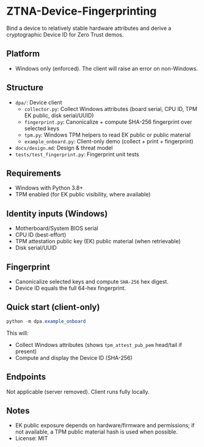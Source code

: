 # ZTNA-Device-Fingerprinting

Bind a device to relatively stable hardware attributes and derive a cryptographic Device ID for Zero Trust demos.

## Platform
- Windows only (enforced). The client will raise an error on non-Windows.

## Structure
- `dpa/`: Device client
  - `collector.py`: Collect Windows attributes (board serial, CPU ID, TPM EK public, disk serial/UUID)
  - `fingerprint.py`: Canonicalize + compute SHA-256 fingerprint over selected keys
  - `tpm.py`: Windows TPM helpers to read EK public or public material
  - `example_onboard.py`: Client-only demo (collect + print + fingerprint)
- `docs/design.md`: Design & threat model
- `tests/test_fingerprint.py`: Fingerprint unit tests

## Requirements
- Windows with Python 3.8+
- TPM enabled (for EK public visibility, where available)

## Identity inputs (Windows)
- Motherboard/System BIOS serial
- CPU ID (best-effort)
- TPM attestation public key (EK) public material (when retrievable)
- Disk serial/UUID

## Fingerprint
- Canonicalize selected keys and compute `SHA-256` hex digest.
- Device ID equals the full 64-hex fingerprint.

## Quick start (client-only)
```powershell
python -m dpa.example_onboard
```
This will:
- Collect Windows attributes (shows `tpm_attest_pub_pem` head/tail if present)
- Compute and display the Device ID (SHA-256)

## Endpoints
Not applicable (server removed). Client runs fully locally.

## Notes
- EK public exposure depends on hardware/firmware and permissions; if not available, a TPM public material hash is used when possible.
- License: MIT

